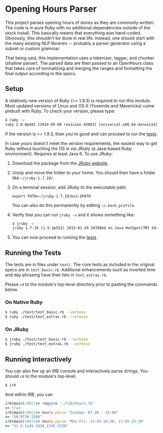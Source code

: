 # Opening Hours Parser

This project parses opening hours of stores as they are commonly written. The code is in pure Ruby with no additional dependencies outside of the stock install. This basically means that everything was hand-coded. Obviously, this shouldn't be done in real life. Instead, one should start with the many existing NLP libraries -- probably a parser generator using a subset or custom grammar.

That being said, this implementation uses a tokenizer, tagger, and chunker (shallow parser). The parsed data are then passed to an OpenHours class that takes care of normalizing and merging the ranges and formatting the final output according to the specs.

## Setup
A relatively new version of Ruby (>= 1.9.3) is required to run this module. Most updated versions of Linux and OS X (Yosemite and Mavericks) come prebuilt with Ruby. To check your version, please type:
```sh
$ ruby -v
ruby 2.0.0p481 (2014-05-08 revision 45883) [universal.x86_64-darwin14]
```
If the version is >= 1.9.3, then you're good and can proceed to run the [tests](#on-native-ruby).

In case yours doesn't meet the version requirements, the easiest way to get Ruby without touching the OS is via JRuby (a Java-based Ruby environment). Requires at least Java 6. To use JRuby:

1. Download the package from the [JRuby website](https://s3.amazonaws.com/jruby.org/downloads/1.7.19/jruby-bin-1.7.19.zip).
2. Unzip and move the folder to your home. You should then have a folder like ```~/jruby-1.7.19/```.
3. On a terminal session, add JRuby to the executable path:

    ```
    export PATH=~/jruby-1.7.19/bin:$PATH
    ```

    You can also do this permanently by editing ```~/.bash_profile```.

4. Verify that you can run ```jruby -v``` and it shows something like:

    ```sh
    $ jruby -v
    jruby 1.7.19 (1.9.3p551) 2015-01-29 20786bd on Java HotSpot(TM) 64-Bit Server VM 1.8.0-b132 +jit [darwin-x86_64]
    ```

4. You can now proceed to running the [tests](#on-jruby).

## Running the Tests

The tests are in files under ```test/```. The core tests as included in the original specs are in ```test_basic.rb```. Additonal enhancements such as inverted time and day phrasing have their tets in ```test_extras.rb```.

Please ```cd``` to the module's top-level directory prior to pasting the commands below.

### On Native Ruby

```sh
$ ruby ./test/test_basic.rb --verbose
$ ruby ./test/test_extras.rb --verbose
```
  
### On JRuby

```sh
$ jruby ./test/test_basic.rb --verbose
$ jruby ./test/test_extras.rb --verbose
```

## Running Interactively

You can also fire up an IRB console and interactively parse strings. You should ```cd``` to the module's top-level.

```sh
$ irb
```
And within IRB, you can

```ruby
irb(main):001:0> require './lib/hours.rb'
=> true
irb(main):002:0> Hours.parse "Sunday: 07:30 - 23:00"
=> "S0:0730-2300"
irb(main):003:0> Hours.parse "Mon-Fri: 11:45-16:30; 17:45-23:30"
=> "S1-5:1145-1630,1745-2330"
```

